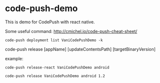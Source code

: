 # code-push-demo
This is demo for CodePush with react native.

Some useful command: 
http://cmichel.io/code-push-cheat-sheet/

`code-push deployment list VaniCodePushDemo -k`

code-push release [appName] [updateContentsPath] [targetBinaryVersion]

example:

`code-push release-react VaniCodePushDemo android`

`code-push release VaniCodePushDemo android 1.2`





